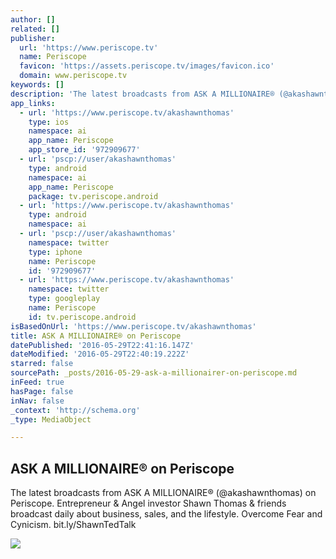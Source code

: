 ```yaml
---
author: []
related: []
publisher:
  url: 'https://www.periscope.tv'
  name: Periscope
  favicon: 'https://assets.periscope.tv/images/favicon.ico'
  domain: www.periscope.tv
keywords: []
description: 'The latest broadcasts from ASK A MILLIONAIRE® (@akashawnthomas) on Periscope. Entrepreneur & Angel investor Shawn Thomas & friends broadcast daily about business, sales, and the lifestyle. Overcome Fear and Cynicism. bit.ly/ShawnTedTalk'
app_links:
  - url: 'https://www.periscope.tv/akashawnthomas'
    type: ios
    namespace: ai
    app_name: Periscope
    app_store_id: '972909677'
  - url: 'pscp://user/akashawnthomas'
    type: android
    namespace: ai
    app_name: Periscope
    package: tv.periscope.android
  - url: 'https://www.periscope.tv/akashawnthomas'
    type: android
    namespace: ai
  - url: 'pscp://user/akashawnthomas'
    namespace: twitter
    type: iphone
    name: Periscope
    id: '972909677'
  - url: 'https://www.periscope.tv/akashawnthomas'
    namespace: twitter
    type: googleplay
    name: Periscope
    id: tv.periscope.android
isBasedOnUrl: 'https://www.periscope.tv/akashawnthomas'
title: ASK A MILLIONAIRE® on Periscope
datePublished: '2016-05-29T22:41:16.147Z'
dateModified: '2016-05-29T22:40:19.222Z'
starred: false
sourcePath: _posts/2016-05-29-ask-a-millionairer-on-periscope.md
inFeed: true
hasPage: false
inNav: false
_context: 'http://schema.org'
_type: MediaObject

---
```

<article style=""><h1>ASK A MILLIONAIRE® on Periscope</h1><p>The latest broadcasts from ASK A MILLIONAIRE® (@akashawnthomas) on Periscope. Entrepreneur &amp; Angel investor Shawn Thomas &amp; friends broadcast daily about business, sales, and the lifestyle. Overcome Fear and Cynicism. bit.ly/ShawnTedTalk</p><img src="https://s3-us-west-2.amazonaws.com/prod-periscope-profile/42c8e49266d2000c01496ba93f19d887-128.jpg" /></article>